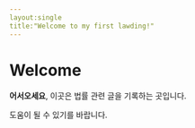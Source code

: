 ```yaml
---
layout:single
title:"Welcome to my first lawding!"
---
```


# Welcome
**어서오세요**, 이곳은 법률 관련 글을 기록하는 곳입니다. 

도움이 될 수 있기를 바랍니다. 
